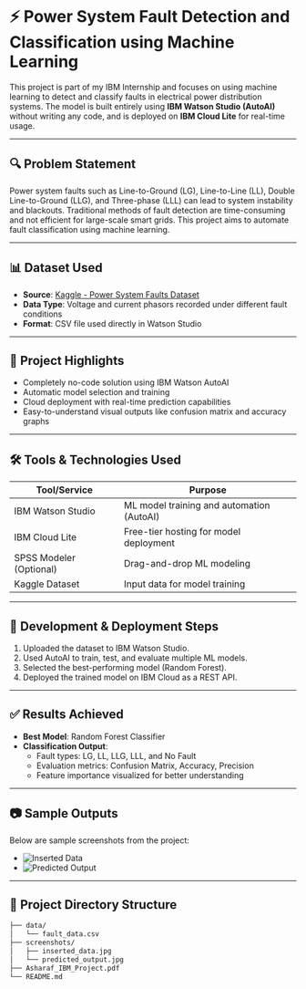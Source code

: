 # ⚡ Power System Fault Detection and Classification using Machine Learning

This project is part of my IBM Internship and focuses on using machine learning to detect and classify faults in electrical power distribution systems. The model is built entirely using **IBM Watson Studio (AutoAI)** without writing any code, and is deployed on **IBM Cloud Lite** for real-time usage.

---

## 🔍 Problem Statement

Power system faults such as Line-to-Ground (LG), Line-to-Line (LL), Double Line-to-Ground (LLG), and Three-phase (LLL) can lead to system instability and blackouts. Traditional methods of fault detection are time-consuming and not efficient for large-scale smart grids. This project aims to automate fault classification using machine learning.

---

## 📊 Dataset Used

- **Source**: [Kaggle - Power System Faults Dataset](https://www.kaggle.com/datasets/ziya07/power-system-faults-dataset)  
- **Data Type**: Voltage and current phasors recorded under different fault conditions  
- **Format**: CSV file used directly in Watson Studio

---

## 🧠 Project Highlights

- Completely no-code solution using IBM Watson AutoAI  
- Automatic model selection and training  
- Cloud deployment with real-time prediction capabilities  
- Easy-to-understand visual outputs like confusion matrix and accuracy graphs  

---

## 🛠️ Tools & Technologies Used

| Tool/Service | Purpose |
|--------------|---------|
| IBM Watson Studio | ML model training and automation (AutoAI) |
| IBM Cloud Lite | Free-tier hosting for model deployment |
| SPSS Modeler (Optional) | Drag-and-drop ML modeling |
| Kaggle Dataset | Input data for model training |

---

## 🚀 Development & Deployment Steps

1. Uploaded the dataset to IBM Watson Studio.  
2. Used AutoAI to train, test, and evaluate multiple ML models.  
3. Selected the best-performing model (Random Forest).  
4. Deployed the trained model on IBM Cloud as a REST API.

---

## ✅ Results Achieved

- **Best Model**: Random Forest Classifier  
- **Classification Output**:  
  - Fault types: LG, LL, LLG, LLL, and No Fault  
  - Evaluation metrics: Confusion Matrix, Accuracy, Precision  
  - Feature importance visualized for better understanding

---

## 📷 Sample Outputs

Below are sample screenshots from the project:

- ![Inserted Data](screenshots/inserted_data.jpg)
- ![Predicted Output](screenshots/predicted_output.jpg)

---

## 📁 Project Directory Structure

```bash
├── data/
│   └── fault_data.csv
├── screenshots/
│   ├── inserted_data.jpg
│   └── predicted_output.jpg
├── Asharaf_IBM_Project.pdf
└── README.md
